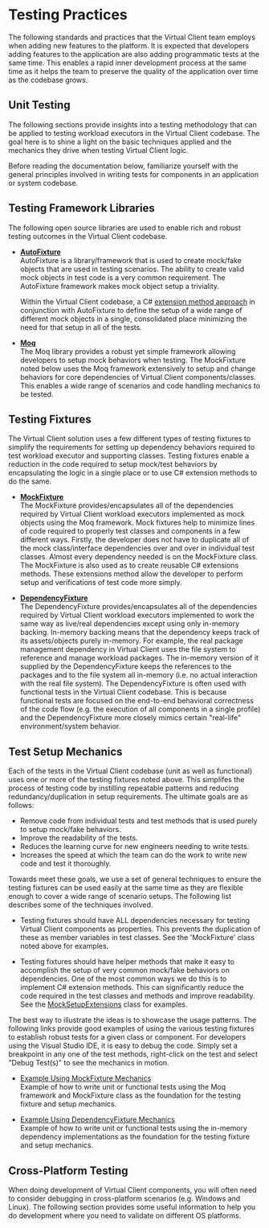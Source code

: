 # Testing Practices
The following standards and practices that the Virtual Client team employs when adding new features to the platform. It is expected that developers
adding features to the application are also adding programmatic tests at the same time. This enables a rapid inner development process at the same time
as it helps the team to preserve the quality of the application over time as the codebase grows.

## Unit Testing
The following sections provide insights into a testing methodology that can be applied to testing workload executors in the Virtual Client
codebase. The goal here is to shine a light on the basic techniques applied and the mechanics they drive when testing Virtual Client logic.

Before reading the documentation below, familiarize yourself with the general principles involved in writing tests for components in an
application or system codebase.

## Testing Framework Libraries
The following open source libraries are used to enable rich and robust testing outcomes in the Virtual Client codebase.

* **[AutoFixture](https://github.com/AutoFixture/AutoFixture/wiki)**  
  AutoFixture is a library/framework that is used to create mock/fake objects that are used in testing scenarios. The ability to create valid mock objects in test
  code is a very common requirement. The AutoFixture framework makes mock object setup a triviality.

  Within the Virtual Client codebase, a C# [extension method approach](https://github.com/microsoft/VirtualClient/tree/main/src/VirtualClient/VirtualClient.TestFramework/FixtureExtensions.cs) 
  in conjunction with AutoFixture to define the setup of a wide range of different mock objects in a single, consolidated place minimizing the need for that setup in all of the tests. 

* **[Moq](https://github.com/Moq/moq4/wiki/Quickstart)**  
  The Moq library provides a robust yet simple framework allowing developers to setup mock behaviors when testing. The MockFixture noted below uses the Moq framework 
  extensively to setup and change behaviors for core dependencies of Virtual Client components/classes. This enables a wide range of scenarios and code handling mechanics to
  be tested.

## Testing Fixtures
The Virtual Client solution uses a few different types of testing fixtures to simplify the requirements for setting up dependency behaviors required to
test workload executor and supporting classes. Testing fixtures enable a reduction in the code required to setup mock/test behaviors by encapsulating the logic
in a single place or to use C# extension methods to do the same.

* **[MockFixture](https://github.com/microsoft/VirtualClient/tree/main/src/VirtualClient/VirtualClient.TestFramework/MockFixture.cs)**  
  The MockFixture provides/encapsulates all of the dependencies required by Virtual Client workload executors implemented as mock objects using the Moq 
  framework. Mock fixtures help to minimize lines of code required to properly test classes and components in a few different ways. Firstly, the developer does
  not have to duplicate all of the mock class/interface dependencies over and over in individual test classes. Almost every dependency needed is on the MockFixture
  class. The MockFixture is also used as to create reusable C# extensions methods. These extensions method allow the developer to perform setup and verifications
  of test code more simply.

* **[DependencyFixture](https://github.com/microsoft/VirtualClient/tree/main/src/VirtualClient/VirtualClient.TestFramework/DependencyFixture.cs)**  
  The DependencyFixture provides/encapsulates all of the dependencies required by Virtual Client workload executors implemented to work the same way
  as live/real dependencies except using only in-memory backing. In-memory backing means that the dependency keeps track of its assets/objects purely
  in-memory. For example, the real package management dependency in Virtual Client uses the file system to reference and manage workload packages. The
  in-memory version of it supplied by the DependencyFixture keeps the references to the packages and to the file system all in-memory (i.e. no actual interaction
  with the real file system). The DependencyFixture is often used with functional tests in the Virtual Client codebase. This is because functional tests are 
  focused on the end-to-end behavioral correctness of the code flow (e.g. the execution of all components in a single profile) and the DependencyFixture more
  closely mimics certain "real-life" environment/system behavior.

## Test Setup Mechanics
Each of the tests in the Virtual Client codebase (unit as well as functional) uses one or more of the testing fixtures noted above. This simplifes the process of testing code
by instilling repeatable patterns and reducing redundancy/duplication in setup requirements. The ultimate goals are as follows:

* Remove code from individual tests and test methods that is used purely to setup mock/fake behaviors.
* Improve the readability of the tests.
* Reduces the learning curve for new engineers needing to write tests.
* Increases the speed at which the team can do the work to write new code and test it thoroughly.

Towards meet these goals, we use a set of general techniques to ensure the testing fixtures can be used easily at the same time as they are flexible enough to
cover a wide range of scenario setups. The following list describes some of the techniques involved.

* Testing fixtures should have ALL dependencies necessary for testing Virtual Client components as properties. This prevents the duplication of these as member
  variables in test classes. See the 'MockFixture' class noted above for examples.

* Testing fixtures should have helper methods that make it easy to accomplish the setup of very common mock/fake behaviors on dependencies. One of the most common
  ways we do this is to implement C# extension methods. This can significantly reduce the code required in the test classes and methods and improve readability.
  See the [MockSetupExtensions](https://github.com/microsoft/VirtualClient/tree/main/src/VirtualClient/VirtualClient.TestExtensions/MockSetupExtensions.cs) 
  class for examples.

The best way to illustrate the ideas is to showcase the usage patterns. The following links provide good examples of using the various testing fixtures to establish robust
tests for a given class or component. For developers using the Visual Studio IDE, it is easy to debug the code. Simply set a breakpoint in any one of the test methods, 
right-click on the test and select "Debug Test(s)" to see the mechanics in motion.

* [Example Using MockFixture Mechanics](https://github.com/microsoft/VirtualClient/tree/main/src/VirtualClient/VirtualClient.Actions.UnitTests/Example2WorkloadExecutorTests_MockFixture.cs)  
  Example of how to write unit or functional tests using the Moq framework and MockFixture class as the foundation for the testing fixture and setup mechanics. 

* [Example Using DependencyFixture Mechanics](https://github.com/microsoft/VirtualClient/tree/main/src/VirtualClient/VirtualClient.Actions.UnitTests/Example2WorkloadExecutorTests_DependencyFixture.cs)  
  Example of how to write unit or functional tests using the in-memory dependency implementations as the foundation for the testing fixture 
  and setup mechanics.

## Cross-Platform Testing
When doing development of Virtual Client components, you will often need to consider debugging in cross-platform scenarios (e.g. Windows and Linux). The following
section provides some useful information to help you do development where you need to validate on different OS platforms.

